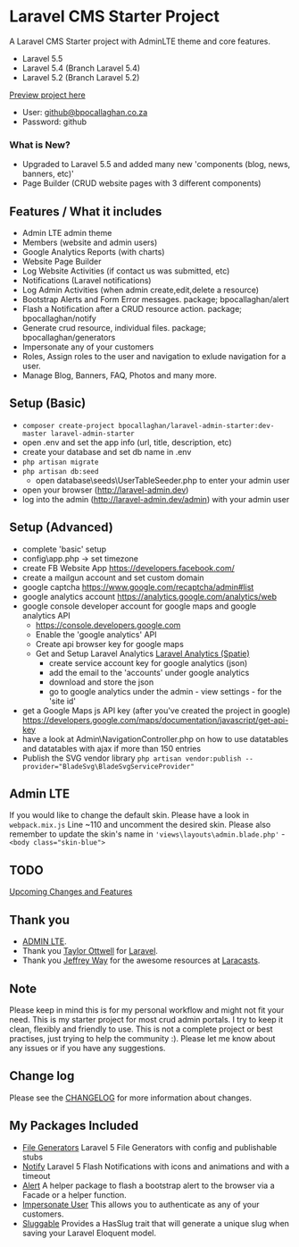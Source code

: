 # Laravel CMS Starter Project

A Laravel CMS Starter project with AdminLTE theme and core features.
- Laravel 5.5
- Laravel 5.4 (Branch Laravel 5.4)
- Laravel 5.2 (Branch Laravel 5.2)

[Preview project here](http://bpocallaghan.co.za)
- User: github@bpocallaghan.co.za
- Password: github

### What is New?
- Upgraded to Laravel 5.5 and added many new 'components (blog, news, banners, etc)'
- Page Builder (CRUD website pages with 3 different components)

## Features / What it includes
- Admin LTE admin theme
- Members (website and admin users)
- Google Analytics Reports (with charts)
- Website Page Builder
- Log Website Activities (if contact us was submitted, etc)
- Notifications (Laravel notifications)
- Log Admin Activities (when admin create,edit,delete a resource)
- Bootstrap Alerts and Form Error messages. package; bpocallaghan/alert
- Flash a Notification after a CRUD resource action. package; bpocallaghan/notify
- Generate crud resource, individual files. package; bpocallaghan/generators
- Impersonate any of your customers
- Roles, Assign roles to the user and navigation to exlude navigation for a user.
- Manage Blog, Banners, FAQ, Photos and many more.

## Setup (Basic)
- ```composer create-project bpocallaghan/laravel-admin-starter:dev-master laravel-admin-starter```
- open .env and set the app info (url, title, description, etc)
- create your database and set db name in .env
- ```php artisan migrate```
- ```php artisan db:seed```
	- open database\seeds\UserTableSeeder.php to enter your admin user
- open your browser (http://laravel-admin.dev)
- log into the admin (http://laravel-admin.dev/admin) with your admin user

## Setup (Advanced)
- complete 'basic' setup
- config\app.php -> set timezone
- create FB Website App https://developers.facebook.com/
- create a mailgun account and set custom domain
- google captcha https://www.google.com/recaptcha/admin#list
- google analytics account https://analytics.google.com/analytics/web
- google console developer account for google maps and google analytics API
    - https://console.developers.google.com
    - Enable the 'google analytics' API
	- Create api browser key for google maps
	- Get and Setup Laravel Analytics [Laravel Analytics (Spatie)](https://github.com/spatie/laravel-analytics/tree/3.1.0)
        - create service account key for google analytics (json)
        - add the email to the 'accounts' under google analytics
        - download and store the json
        - go to google analytics under the admin - view settings - for the 'site id'
- get a Google Maps js API key (after you've created the project in google) https://developers.google.com/maps/documentation/javascript/get-api-key 
- have a look at Admin\NavigationController.php on how to use datatables and datatables with ajax if more than 150 entries
- Publish the SVG vendor library ```php artisan vendor:publish --provider="BladeSvg\BladeSvgServiceProvider"```

## Admin LTE
If you would like to change the default skin. 
Please have a look in `webpack.mix.js` Line ~110 and uncomment the desired skin.
Please also remember to update the skin's name in `'views\layouts\admin.blade.php'` - `<body class="skin-blue">`

## TODO
[Upcoming Changes and Features](https://github.com/bpocallaghan/laravel-admin-starter/blob/master/TODO.md)

## Thank you
- [ADMIN LTE](https://github.com/almasaeed2010/AdminLTE).
- Thank you [Taylor Ottwell](https://github.com/taylorotwell) for [Laravel](http://laravel.com/).
- Thank you [Jeffrey Way](https://github.com/JeffreyWay) for the awesome resources at [Laracasts](https://laracasts.com/).

## Note
Please keep in mind this is for my personal workflow and might not fit your need.
This is my starter project for most crud admin portals.
I try to keep it clean, flexibly and friendly to use. This is not a complete project or best practises, just trying to help the community :).
Please let me know about any issues or if you have any suggestions.

## Change log
Please see the [CHANGELOG](http://bpocallaghan.co.za/changelog) for more information about changes.

## My Packages Included
- [File Generators](https://github.com/bpocallaghan/generators) Laravel 5 File Generators with config and publishable stubs
- [Notify](https://github.com/bpocallaghan/notify) Laravel 5 Flash Notifications with icons and animations and with a timeout
- [Alert](https://github.com/bpocallaghan/alert) A helper package to flash a bootstrap alert to the browser via a Facade or a helper function.
- [Impersonate User](https://github.com/bpocallaghan/impersonate) This allows you to authenticate as any of your customers.
- [Sluggable](https://github.com/bpocallaghan/sluggable) Provides a HasSlug trait that will generate a unique slug when saving your Laravel Eloquent model.
